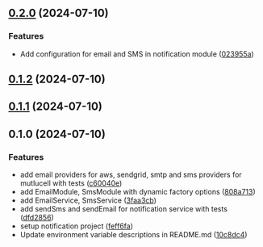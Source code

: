 

## [0.2.0](https://github.com/BrewInteractive/nestjs-notification-module/compare/v0.1.2...v0.2.0) (2024-07-10)


### Features

* Add configuration for email and SMS in notification module ([023955a](https://github.com/BrewInteractive/nestjs-notification-module/commit/023955ad271825a5f3bb5bfcb4d59491427ee395))

## [0.1.2](https://github.com/BrewInteractive/nestjs-notification-module/compare/v0.1.1...v0.1.2) (2024-07-10)

## [0.1.1](https://github.com/BrewInteractive/nestjs-notification-module/compare/v0.1.0...v0.1.1) (2024-07-10)

## 0.1.0 (2024-07-10)


### Features

* add email providers for aws, sendgrid, smtp and sms providers for mutlucell with tests ([c60040e](https://github.com/BrewInteractive/nestjs-notification-module/commit/c60040ecaebad186a0b258b9551e94fae5656209))
* add EmailModule, SmsModule with dynamic factory options ([808a713](https://github.com/BrewInteractive/nestjs-notification-module/commit/808a71346995f0870d8bf7bbcb15eb4a0643df4d))
* add EmailService, SmsService ([3faa3cb](https://github.com/BrewInteractive/nestjs-notification-module/commit/3faa3cb3dcb8ef8c46b5af210c3de94afd3a2abe))
* add sendSms and sendEmail for notification service with tests ([dfd2856](https://github.com/BrewInteractive/nestjs-notification-module/commit/dfd285638c02439360e14d27ec054acc10043916))
* setup notification project ([feff6fa](https://github.com/BrewInteractive/nestjs-notification-module/commit/feff6fa22d005ad091cdf4dfeda3ea6b21a2bde6))
* Update environment variable descriptions in README.md ([10c8dc4](https://github.com/BrewInteractive/nestjs-notification-module/commit/10c8dc40231cabe9f7081ba67767c7cc7f7cf2dc))
